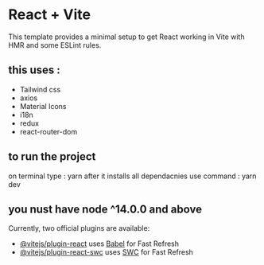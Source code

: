 # React + Vite

This template provides a minimal setup to get React working in Vite with HMR and some ESLint rules.
## this uses :
- Tailwind css
- axios
- Material Icons
- i18n
- redux
- react-router-dom
## to run the project 
on terminal type : yarn
after it installs all dependacnies use command : yarn dev 
## you nust have node ^14.0.0 and above
Currently, two official plugins are available:

- [@vitejs/plugin-react](https://github.com/vitejs/vite-plugin-react/blob/main/packages/plugin-react/README.md) uses [Babel](https://babeljs.io/) for Fast Refresh
- [@vitejs/plugin-react-swc](https://github.com/vitejs/vite-plugin-react-swc) uses [SWC](https://swc.rs/) for Fast Refresh

